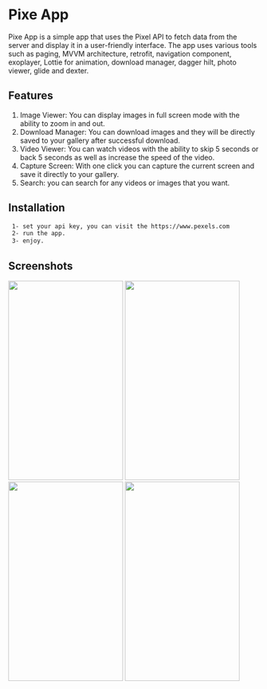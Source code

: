 
# Pixe App

Pixe App is a simple app that uses the Pixel API to fetch data from the server and display it in a user-friendly interface. The app uses various tools such as paging, MVVM architecture, retrofit, navigation component, exoplayer, Lottie for animation, download manager, dagger hilt, photo viewer, glide and dexter.
 
## Features 

1. Image Viewer: You can display images in full screen mode with the ability to zoom in and out. 
2. Download Manager: You can download images and they will be directly saved to your gallery after successful download. 
3. Video Viewer: You can watch videos with the ability to skip 5 seconds or back 5 seconds as well as increase the speed of the video. 
4. Capture Screen: With one click you can capture the current screen and save it directly to your gallery. 
5. Search: you can search for any videos or images that you want.




## Installation



```bash
 1- set your api key, you can visit the https://www.pexels.com
 2- run the app.
 3- enjoy.
```
    
## Screenshots


<img src="https://user-images.githubusercontent.com/61309294/218220051-514843b3-eb20-4e51-b42a-ce027bea76d9.jpg" width="230" height="400"> <img src="https://user-images.githubusercontent.com/61309294/218220047-03e59de5-7a9f-4c01-99ca-229e8c342c9b.jpg" width="230" height="400"> <img src="https://user-images.githubusercontent.com/61309294/218220107-6febee2f-9c4b-4488-8d3d-48f939117a4c.jpg" width="230" height="400"> <img src="https://user-images.githubusercontent.com/61309294/218220084-e0429d31-6428-46b2-aaf8-75919e04f90b.jpg" width="230" height="400">




